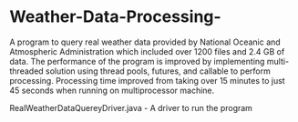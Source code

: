 # Weather-Data-Processing-
A program to query real weather data provided by National Oceanic and Atmospheric Administration which included over 1200 files and 2.4 GB of data. The performance of the program is improved by implementing multi-threaded solution using thread pools, futures, and callable to perform processing. Processing time improved from taking over 15 minutes to just 45 seconds when running on multiprocessor machine.

RealWeatherDataQuereyDriver.java - A driver to run the program
